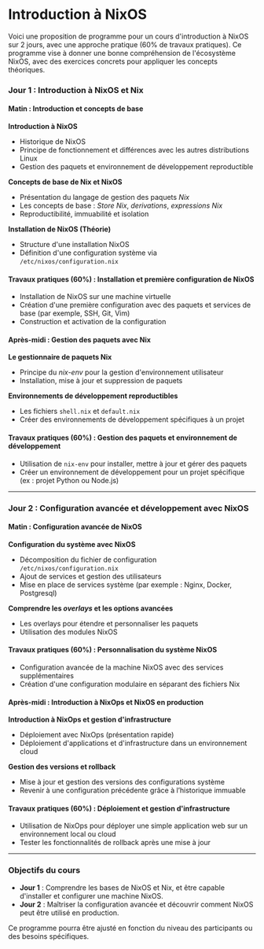 # Introduction à NixOS
Voici une proposition de programme pour un cours d'introduction à NixOS sur 2 jours, avec une approche pratique (60% de travaux pratiques). Ce programme vise à donner une bonne compréhension de l'écosystème NixOS, avec des exercices concrets pour appliquer les concepts théoriques.

### **Jour 1 : Introduction à NixOS et Nix**

#### **Matin : Introduction et concepts de base**
**Introduction à NixOS**

   - Historique de NixOS
   - Principe de fonctionnement et différences avec les autres distributions Linux
   - Gestion des paquets et environnement de développement reproductible


**Concepts de base de Nix et NixOS**

   - Présentation du langage de gestion des paquets *Nix*
   - Les concepts de base : *Store Nix*, *derivations*, *expressions Nix*
   - Reproductibilité, immuabilité et isolation

**Installation de NixOS (Théorie)**

   - Structure d'une installation NixOS
   - Définition d'une configuration système via `/etc/nixos/configuration.nix`

#### **Travaux pratiques (60%) : Installation et première configuration de NixOS**

   - Installation de NixOS sur une machine virtuelle
   - Création d'une première configuration avec des paquets et services de base (par exemple, SSH, Git, Vim)
   - Construction et activation de la configuration

#### **Après-midi : Gestion des paquets avec Nix**
**Le gestionnaire de paquets Nix**

   - Principe du *nix-env* pour la gestion d'environnement utilisateur
   - Installation, mise à jour et suppression de paquets

**Environnements de développement reproductibles**

   - Les fichiers `shell.nix` et `default.nix`
   - Créer des environnements de développement spécifiques à un projet

#### **Travaux pratiques (60%) : Gestion des paquets et environnement de développement**
   - Utilisation de `nix-env` pour installer, mettre à jour et gérer des paquets
   - Créer un environnement de développement pour un projet spécifique (ex : projet Python ou Node.js)

---

### **Jour 2 : Configuration avancée et développement avec NixOS**

#### **Matin : Configuration avancée de NixOS**
**Configuration du système avec NixOS**

   - Décomposition du fichier de configuration `/etc/nixos/configuration.nix`
   - Ajout de services et gestion des utilisateurs
   - Mise en place de services système (par exemple : Nginx, Docker, Postgresql)

**Comprendre les *overlays* et les options avancées**

   - Les overlays pour étendre et personnaliser les paquets
   - Utilisation des modules NixOS

#### **Travaux pratiques (60%) : Personnalisation du système NixOS**
   - Configuration avancée de la machine NixOS avec des services supplémentaires
   - Création d'une configuration modulaire en séparant des fichiers Nix

#### **Après-midi : Introduction à NixOps et NixOS en production**
**Introduction à NixOps et gestion d'infrastructure**

   - Déploiement avec NixOps (présentation rapide)
   - Déploiement d'applications et d'infrastructure dans un environnement cloud

**Gestion des versions et rollback**

   - Mise à jour et gestion des versions des configurations système
   - Revenir à une configuration précédente grâce à l’historique immuable

#### **Travaux pratiques (60%) : Déploiement et gestion d'infrastructure**
   - Utilisation de NixOps pour déployer une simple application web sur un environnement local ou cloud
   - Tester les fonctionnalités de rollback après une mise à jour

---

### **Objectifs du cours**
- **Jour 1** : Comprendre les bases de NixOS et Nix, et être capable d'installer et configurer une machine NixOS.
- **Jour 2** : Maîtriser la configuration avancée et découvrir comment NixOS peut être utilisé en production.

Ce programme pourra être ajusté en fonction du niveau des participants ou des besoins spécifiques.
